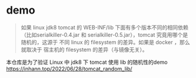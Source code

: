 # demo
> 如果 linux jdk8 tomcat 的 WEB-INF/lib 下面有多个版本不同的相同依赖（比如serialkiller-0.4.jar 和 serialkiller-0.5.jar），tomcat 究竟用哪个是 随机的，这源于 不同 linux 的 filesystem 的差异。如果是 docker ，那么就取决于 宿主机的 filesystem 的差异（与镜像无关）。


本仓库是为了验证 Linux 中 jdk8 下 tomcat 使用 lib 的随机性的demo
https://inhann.top/2022/06/28/tomcat_random_lib/
